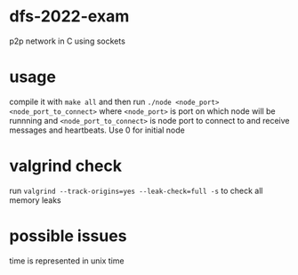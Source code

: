 # dfs-2022-exam

p2p network in C using sockets

# usage

compile it with `make all` and then run `./node <node_port> <node_port_to_connect>` where `<node_port>` is port on which node will be runnning and `<node_port_to_connect>` is node port to connect to and receive messages and heartbeats. Use 0 for initial node

# valgrind check

run `valgrind --track-origins=yes --leak-check=full -s` to check all memory leaks

# possible issues

time is represented in unix time